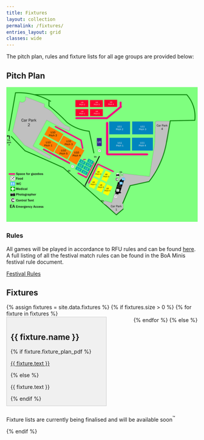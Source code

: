 ```yaml
---
title: Fixtures
layout: collection
permalink: /fixtures/
entries_layout: grid
classes: wide
---
```

<style>
.grid-container {
  display: flex;
  flex-wrap: wrap;
  justify-content: space-between; /* Adjust as needed */
}

.grid-item {
  flex: 0 1 calc(50% - 10px); /* Adjust width and margin */
  margin-bottom: 10px; /* Adjust margin between items */
  background-color: #f0f0f0;
  border: 1px solid #ccc;
  padding: 10px;
}

.grid-item:last-child {
  margin-right: 0; /* Remove margin on the last item to prevent overflow */
}
</style>
The pitch plan, rules and fixture lists for all age groups are provided below:
## Pitch Plan
<div class="map-container">
    <!-- Replace the src attribute with the URL of your map image -->
    <img src="/assets/images/maps/pitchplan2025_dry_v1.png" alt="Pitch Plan" width=930>
</div>

### Rules
All games will be played in accordance to RFU rules and can be found <a href="https://www.englandrugby.com/participation/coaching/age-grade-rugby" target="_blank">here</a>. A full listing of all the festival match rules can be found in the BoA Minis festival rule document.

<a href="/assets/docs/BoA_rules_2025v1.pdf" class="btn btn--primary" target="_blank">Festival Rules</a> 

## Fixtures
<div class="grid-container">
  {% assign fixtures = site.data.fixtures %}
  {% if fixtures.size > 0 %}
    {% for fixture in fixtures %}
      <div class="grid-item">
        <h2>{{ fixture.name }}</h2>
        {% if fixture.fixture_plan_pdf %}
          <p><a href="{{ fixture.fixture_plan_pdf }}" target="_blank" class="btn btn--primary">{{ fixture.text }}</a></p>
        {% else %}
          <p>{{ fixture.text }}</p>
        {% endif %}
      </div>
    {% endfor %}
  {% else %}
    <p>Fixture lists are currently being finalised and will be available soon<sup>&trade;</sup></p>
  {% endif %}
</div>

